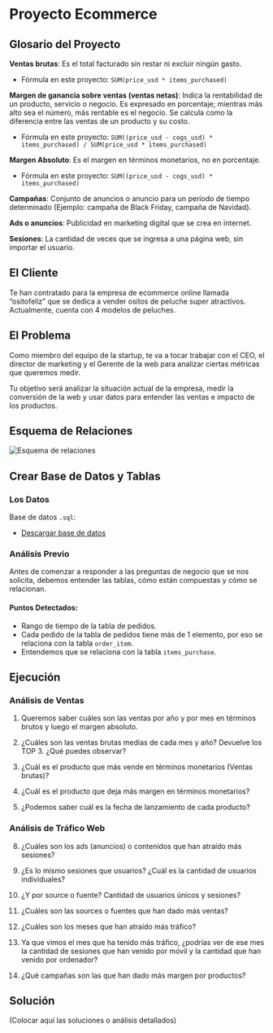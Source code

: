 # Proyecto Ecommerce

## Glosario del Proyecto

**Ventas brutas**: Es el total facturado sin restar ni excluir ningún gasto.

- Fórmula en este proyecto: `SUM(price_usd * items_purchased)`

**Margen de ganancia sobre ventas (ventas netas)**: Indica la rentabilidad de un producto, servicio o negocio. Es expresado en porcentaje; mientras más alto sea el número, más rentable es el negocio. Se calcula como la diferencia entre las ventas de un producto y su costo.

- Fórmula en este proyecto: `SUM((price_usd - cogs_usd) * items_purchased) / SUM(price_usd * items_purchased)`

**Margen Absoluto**: Es el margen en términos monetarios, no en porcentaje.

- Fórmula en este proyecto: `SUM((price_usd - cogs_usd) * items_purchased)`

**Campañas**: Conjunto de anuncios o anuncio para un período de tiempo determinado (Ejemplo: campaña de Black Friday, campaña de Navidad).

**Ads o anuncios**: Publicidad en marketing digital que se crea en internet.

**Sesiones**: La cantidad de veces que se ingresa a una página web, sin importar el usuario.

## El Cliente

Te han contratado para la empresa de ecommerce online llamada “ositofeliz” que se dedica a vender ositos de peluche super atractivos. Actualmente, cuenta con 4 modelos de peluches.

## El Problema

Como miembro del equipo de la startup, te va a tocar trabajar con el CEO, el director de marketing y el Gerente de la web para analizar ciertas métricas que queremos medir.

Tu objetivo será analizar la situación actual de la empresa, medir la conversión de la web y usar datos para entender las ventas e impacto de los productos.

## Esquema de Relaciones

![Esquema de relaciones](https://raw.githubusercontent.com/marinarmos/marinaramos.github.io/main/osito%20feliz%20diagrama.png)

## Crear Base de Datos y Tablas

### Los Datos

Base de datos `.sql`:
- [Descargar base de datos](https://s3-us-west-2.amazonaws.com/secure.notion-static.com/0c278049-c263-4752-9517-f0893880a27d/osito_feliz.7z)

### Análisis Previo

Antes de comenzar a responder a las preguntas de negocio que se nos solicita, debemos entender las tablas, cómo están compuestas y cómo se relacionan.

#### Puntos Detectados:

- Rango de tiempo de la tabla de pedidos.
- Cada pedido de la tabla de pedidos tiene más de 1 elemento, por eso se relaciona con la tabla `order_item`.
- Entendemos que se relaciona con la tabla `items_purchase`.

## Ejecución

### Análisis de Ventas

1. Queremos saber cuáles son las ventas por año y por mes en términos brutos y luego el margen absoluto.

2. ¿Cuáles son las ventas brutas medias de cada mes y año? Devuelve los TOP 3. ¿Qué puedes observar?

3. ¿Cuál es el producto que más vende en términos monetarios (Ventas brutas)?

4. ¿Cuál es el producto que deja más margen en términos monetarios?

5. ¿Podemos saber cuál es la fecha de lanzamiento de cada producto?

### Análisis de Tráfico Web

8. ¿Cuáles son los ads (anuncios) o contenidos que han atraído más sesiones?

9. ¿Es lo mismo sesiones que usuarios? ¿Cuál es la cantidad de usuarios individuales?

10. ¿Y por source o fuente? Cantidad de usuarios únicos y sesiones?

11. ¿Cuáles son las sources o fuentes que han dado más ventas?

12. ¿Cuáles son los meses que han atraído más tráfico?

13. Ya que vimos el mes que ha tenido más tráfico, ¿podrías ver de ese mes la cantidad de sesiones que han venido por móvil y la cantidad que han venido por ordenador?

14. ¿Qué campañas son las que han dado más margen por productos?

## Solución

(Colocar aquí las soluciones o análisis detallados)

